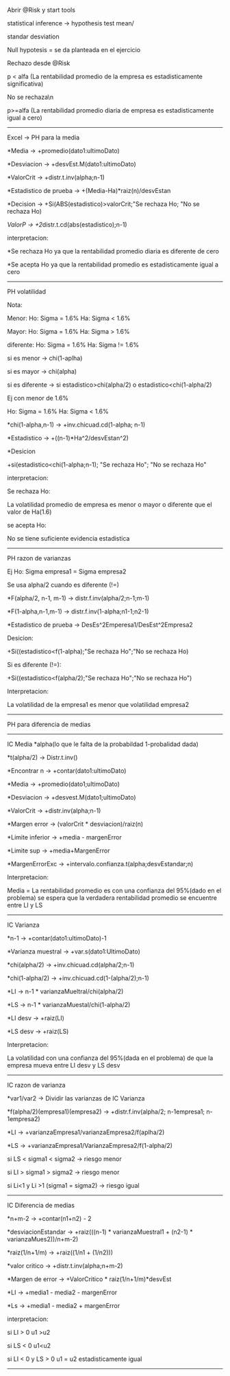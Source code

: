 Abrir @Risk y start tools

statistical inference -> hypothesis test mean/ 

standar desviation

Null hypotesis = se da planteada en el ejercicio

Rechazo desde @Risk

p < alfa (La rentabilidad promedio de la empresa es estadisticamente significativa)

No se rechaza\n

p>=alfa (La rentabilidad promedio diaria de empresa es estadisticamente igual a cero)

----------------------------------------------------------------------------------------------
Excel -> PH para la media

*Media -> +promedio(dato1:ultimoDato)

*Desviacion -> +desvEst.M(dato1:ultimoDato)

*ValorCrit -> +distr.t.inv(alpha;n-1)

*Estadistico de prueba -> +(Media-Ha)*raiz(n)/desvEstan

*Decision -> +Si(ABS(estadistico)>valorCrit;"Se rechaza Ho; "No se rechaza Ho)

*ValorP -> +2*distr.t.cd(abs(estadistico);n-1)

interpretacion:

*Se rechaza Ho ya que la rentabilidad promedio diaria es diferente de cero

*Se acepta Ho ya que la rentabilidad promedio es estadisticamente igual a cero

------------------------------------------------------------------------------------------------

PH volatilidad

Nota:

Menor: Ho: Sigma = 1.6%  Ha: Sigma < 1.6%

Mayor: Ho: Sigma = 1.6%  Ha: Sigma > 1.6%

diferente: Ho: Sigma = 1.6%  Ha: Sigma != 1.6%

si es menor -> chi(1-aplha)

si es mayor -> chi(alpha)

si es diferente -> si estadistico>chi(alpha/2) o estadistico<chi(1-alpha/2)

Ej con menor de 1.6%

Ho: Sigma = 1.6%  Ha: Sigma < 1.6%

*chi(1-alpha,n-1) -> +inv.chicuad.cd(1-alpha; n-1)

*Estadistico -> +((n-1)*Ha^2/desvEstan^2)

*Desicion

+si(estadistico<chi(1-alpha;n-1); "Se rechaza Ho"; "No se rechaza Ho"

interpretacion:

Se rechaza Ho:

La volatilidad promedio de empresa es menor o mayor o diferente que el valor de Ha(1.6)

se acepta Ho:

No se tiene suficiente evidencia estadistica

------------------------------------------------------------------------------------------------

PH razon de varianzas

Ej Ho: Sigma empresa1 = Sigma empresa2

Se usa alpha/2 cuando es diferente (!=)

*F(alpha/2, n-1, m-1) -> distr.f.inv(alpha/2;n-1;m-1)

*F(1-alpha,n-1,m-1) -> distr.f.inv(1-alpha;n1-1;n2-1)

*Estadistico de prueba -> DesEs^2Emperesa1/DesEst^2Empresa2

Desicion:

+Si((estadistico<f(1-alpha);"Se rechaza Ho";"No se rechaza Ho)

Si es diferente (!=):

+Si((estadistico<f(alpha/2);"Se rechaza Ho";"No se rechaza Ho")

Interpretacion:

La volatilidad de la empresa1 es menor que volatilidad empresa2

------------------------------------------------------------------------------------------------

PH para diferencia de medias

------------------------------------------------------------------------------------------------

IC Media
*alpha(lo que le falta de la probabildad 1-probalidad dada)

*t(alpha/2) -> Distr.t.inv()

*Encontrar n -> +contar(dato1:ultimoDato)

*Media -> +promedio(dato1;ultimoDato)

*Desviacion -> +desvest.M(dato1;ultimoDato)

*ValorCrit -> +distr.inv(alpha;n-1)

*Margen error -> (valorCrit * desviacion)/raiz(n)

*Limite inferior -> +media - margenError

*Limite sup -> +media+MargenError

*MargenErrorExc -> +intervalo.confianza.t(alpha;desvEstandar;n)

Interpretacion:

Media = La rentabilidad promedio es con una confianza del 95%(dado en el problema) se espera
que la verdadera rentabilidad promedio se encuentre entre LI y LS

------------------------------------------------------------------------------------------------

IC Varianza

*n-1 -> +contar(dato1:ultimoDato)-1

*Varianza muestral -> +var.s(dato1:UltimoDato)

*chi(alpha/2) -> +inv.chicuad.cd(alpha/2;n-1)

*chi(1-alpha/2) -> +inv.chicuad.cd(1-(alpha/2);n-1)

*LI -> n-1 * varianzaMueltral/chi(alpha/2)

*LS -> n-1 * varianzaMuestal/chi(1-alpha/2)

*LI desv -> +raiz(LI)

*LS desv -> +raiz(LS)

Interpretacion:

La volatilidad con una confianza del 95%(dada en el problema) de que la empresa mueva entre
LI desv y LS desv

------------------------------------------------------------------------------------------------

IC razon de varianza

*var1/var2 -> Dividir las varianzas de IC Varianza

*f(alpha/2)(empresa1)(empresa2) -> +distr.f.inv(alpha/2; n-1empresa1; n-1empresa2)

*LI -> +varianzaEmpresa1/varianzaEmpresa2/f(aplha/2)

*LS -> +varianzaEmpresa1/VarianzaEmpresa2/f(1-alpha/2)

si LS < sigma1 < sigma2 -> riesgo menor

si LI > sigma1 > sigma2 -> riesgo menor

si Li<1 y Li >1 (sigma1 = sigma2) -> riesgo igual

------------------------------------------------------------------------------------------------

IC Diferencia de medias

*n+m-2 -> +contar(n1+n2) - 2

*desviacionEstandar -> +raiz(((n-1) * varianzaMuestral1 + (n2-1) * varianzaMues2))/n+m-2)

*raiz(1/n+1/m) -> +raiz((1/n1 + (1/n2)))

*valor critico -> +distr.t.inv(alpha;n+m-2)

*Margen de error -> +ValorCritico * raiz(1/n+1/m)*desvEst

*LI -> +media1 - media2 - margenError

*Ls -> +media1 - media2 + margenError

interpretacion:

si LI > 0 u1 >u2

si LS < 0 u1<u2

si LI < 0 y LS > 0   u1 = u2  estadisticamente igual

------------------------------------------------------------------------------------------------

